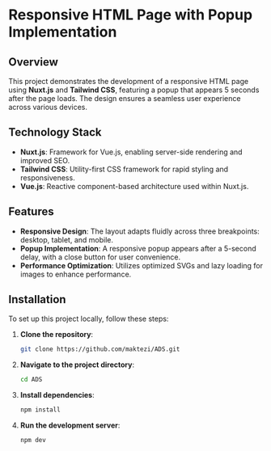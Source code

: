 # Responsive HTML Page with Popup Implementation

## Overview

This project demonstrates the development of a responsive HTML page using **Nuxt.js** and **Tailwind CSS**, featuring a popup that appears 5 seconds after the page loads. The design ensures a seamless user experience across various devices.

## Technology Stack

- **Nuxt.js**: Framework for Vue.js, enabling server-side rendering and improved SEO.
- **Tailwind CSS**: Utility-first CSS framework for rapid styling and responsiveness.
- **Vue.js**: Reactive component-based architecture used within Nuxt.js.

## Features

- **Responsive Design**: The layout adapts fluidly across three breakpoints: desktop, tablet, and mobile.
- **Popup Implementation**: A responsive popup appears after a 5-second delay, with a close button for user convenience.
- **Performance Optimization**: Utilizes optimized SVGs and lazy loading for images to enhance performance.

## Installation

To set up this project locally, follow these steps:

1. **Clone the repository**:
   ```bash
   git clone https://github.com/maktezi/ADS.git
2. **Navigate to the project directory**:
   ```bash
   cd ADS

3. **Install dependencies**:
   ```bash
   npm install

4. **Run the development server**:
   ```bash
   npm dev